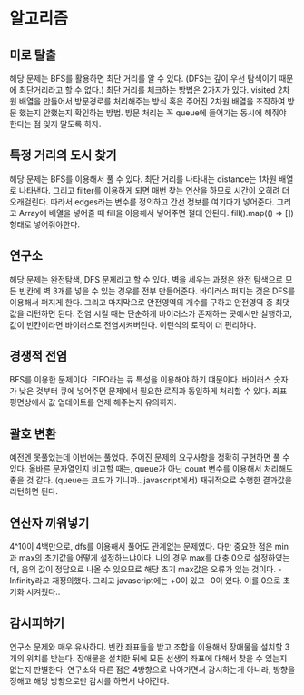 # 알고리즘

## 미로 탈출

해당 문제는 BFS를 활용하면 최단 거리를 알 수 있다. (DFS는 깊이 우선 탐색이기 때문에 최단거리라고 할 수 없다.)
최단 거리를 체크하는 방법은 2가지가 있다. visited 2차원 배열을 만들어서 방문경로를 처리해주는 방식 혹은 주어진 2차원 배열을 조작하여 방문 했는지 안했는지 확인하는 방법.
방문 처리는 꼭 queue에 들어가는 동시에 해줘야 한다는 점 잊지 말도록 하자.

## 특정 거리의 도시 찾기

해당 문제는 BFS를 이용해서 풀 수 있다. 최단 거리를 나타내는 distance는 1차원 배열로 나타낸다.
그리고 filter를 이용하게 되면 매번 찾는 연산을 하므로 시간이 오히려 더 오래걸린다. 따라서 edges라는 변수를 정의하고 간선 정보를 여기다가 넣어준다.
그리고 Array에 배열을 넣어줄 때 fill을 이용해서 넣어주면 절대 안된다. fill().map(() => []) 형태로 넣어줘야한다.

## 연구소

해당 문제는 완전탐색, DFS 문제라고 할 수 있다. 벽을 세우는 과정은 완전 탐색으로 모든 빈칸에 벽 3개를 넣을 수 있는 경우를 전부 만들어준다. 바이러스 퍼지는 것은 DFS를 이용해서 퍼지게 한다. 그리고 마지막으로 안전영역의 개수를 구하고 안전영역 중 최댓값을 리턴하면 된다. 전염 시킬 때는 단순하게 바이러스가 존재하는 곳에서만 실행하고, 값이 빈칸이라면 바이러스로 전염시켜버린다. 이런식의 로직이 더 편리하다.

## 경쟁적 전염

BFS를 이용한 문제이다. FIFO라는 큐 특성을 이용해야 하기 떄문이다. 바이러스 숫자가 낮은 것부터 큐에 넣어주면 문제에서 필요한 로직과 동일하게 처리할 수 있다. 좌표 평면상에서 값 업데이트를 언제 해주는지 유의하자.

## 괄호 변환

예전엔 못풀었는데 이번에는 풀었다. 주어진 문제의 요구사항을 정확히 구현하면 풀 수 있다. 올바른 문자열인지 비교할 때는, queue가 아닌 count 변수를 이용해서 처리해도 좋을 것 같다. (queue는 코드가 기니까.. javascript에서) 재귀적으로 수행한 결과값을 리턴하면 된다.

## 연산자 끼워넣기

4^10이 4백만으로, dfs를 이용해서 풀어도 관계없는 문제였다. 다만 중요한 점은 min과 max의 초기값을 어떻게 설정하느냐이다. 나의 경우 max를 대충 0으로 설정하였는데, 음의 값이 정답으로 나올 수 있으므로 해당 초기 max값은 오류가 있는 것이다. -Infinity라고 재정의했다. 그리고 javascript에는 +0이 있고 -0이 있다. 이를 0으로 초기화 시켜줬다..

## 감시피하기

연구소 문제와 매우 유사하다. 빈칸 좌표들을 받고 조합을 이용해서 장애물을 설치할 3개의 위치를 받는다. 장애물을 설치한 뒤에 모든 선생의 좌표에 대해서 찾을 수 있는지 없는지 판별한다.
연구소와 다른 점은 4방향으로 나아가면서 감시하는게 아니라, 방향을 정해고 해당 방향으로만 감시를 하면서 나아간다.
